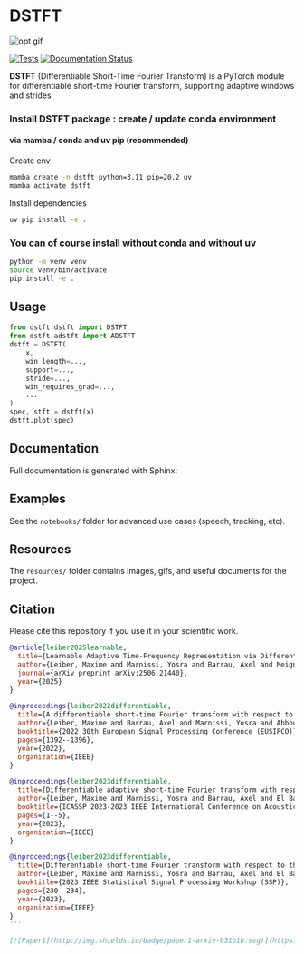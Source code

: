 # DSTFT

![opt gif](resources/opt.gif)

[![Tests](https://github.com/USERNAME/DSTFT/actions/workflows/ci.yml/badge.svg)](https://github.com/USERNAME/DSTFT/actions)
[![Documentation Status](https://readthedocs.org/projects/dstft/badge/?version=latest)](https://dstft.readthedocs.io/en/latest/?badge=latest)

**DSTFT** (Differentiable Short-Time Fourier Transform) is a PyTorch module for differentiable short-time Fourier transform, supporting adaptive windows and strides.

### Install DSTFT package : create / update conda environment

#### via mamba / conda and uv pip (recommended)

Create env
```bash
mamba create -n dstft python=3.11 pip=20.2 uv 
mamba activate dstft
```

Install dependencies
```bash
uv pip install -e .
```

### You can of course install without conda and without uv

```bash
python -m venv venv
source venv/bin/activate
pip install -e .
```

## Usage

```python
from dstft.dstft import DSTFT
from dstft.adstft import ADSTFT
dstft = DSTFT(
    x,
    win_length=...,
    support=...,
    stride=...,
    win_requires_grad=...,
    ...
)
spec, stft = dstft(x)
dstft.plot(spec)
```

## Documentation

Full documentation is generated with Sphinx:

## Examples

See the `notebooks/` folder for advanced use cases (speech, tracking, etc).

## Resources

The `resources/` folder contains images, gifs, and useful documents for the project.

## Citation

Please cite this repository if you use it in your scientific work.

```bibtex
@article{leiber2025learnable,
  title={Learnable Adaptive Time-Frequency Representation via Differentiable Short-Time Fourier Transform},
  author={Leiber, Maxime and Marnissi, Yosra and Barrau, Axel and Meignen, Sylvain and Massouli{\~A}{\v{S}}, Laurent},
  journal={arXiv preprint arXiv:2506.21440},
  year={2025}
}

@inproceedings{leiber2022differentiable,
  title={A differentiable short-time Fourier transform with respect to the window length},
  author={Leiber, Maxime and Barrau, Axel and Marnissi, Yosra and Abboud, Dany},
  booktitle={2022 30th European Signal Processing Conference (EUSIPCO)},
  pages={1392--1396},
  year={2022},
  organization={IEEE}
}

@inproceedings{leiber2023differentiable,
  title={Differentiable adaptive short-time Fourier transform with respect to the window length},
  author={Leiber, Maxime and Marnissi, Yosra and Barrau, Axel and El Badaoui, Mohammed},
  booktitle={ICASSP 2023-2023 IEEE International Conference on Acoustics, Speech and Signal Processing (ICASSP)},
  pages={1--5},
  year={2023},
  organization={IEEE}
}

@inproceedings{leiber2023differentiable,
  title={Differentiable short-time Fourier transform with respect to the hop length},
  author={Leiber, Maxime and Marnissi, Yosra and Barrau, Axel and El Badaoui, Mohammed},
  booktitle={2023 IEEE Statistical Signal Processing Workshop (SSP)},
  pages={230--234},
  year={2023},
  organization={IEEE}
}
'''

[![Paper1](http://img.shields.io/badge/paper1-arxiv-b31b1b.svg)](https://arxiv.org/pdf/2506.21440) [![Paper2](http://img.shields.io/badge/paper1-arxiv-b31b1b.svg)](https://arxiv.org/abs/2208.10886) [![Paper3](http://img.shields.io/badge/paper2-arxiv-b31b1b.svg)](https://arxiv.org/abs/2308.02418) [![Paper4](http://img.shields.io/badge/paper3-arxiv-b31b1b.svg)](https://arxiv.org/abs/2308.02421)